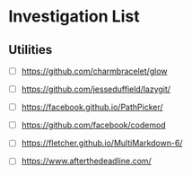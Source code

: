 # Investigation List

## Utilities

* [ ] https://github.com/charmbracelet/glow
* [ ] https://github.com/jesseduffield/lazygit/
* [ ] https://facebook.github.io/PathPicker/
* [ ] https://github.com/facebook/codemod
* [ ] https://fletcher.github.io/MultiMarkdown-6/
* [ ] https://www.afterthedeadline.com/

